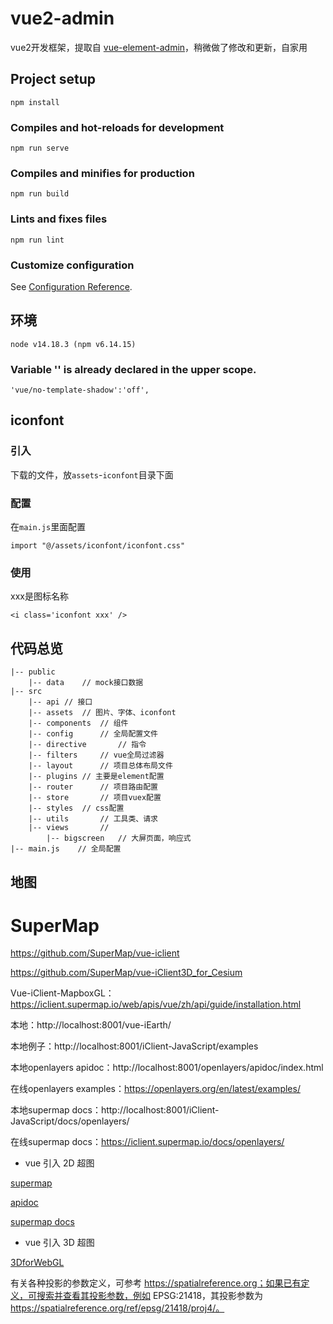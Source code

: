 # vue2-admin

vue2开发框架，提取自 [vue-element-admin](https://github.com/PanJiaChen/vue-element-admin/)，稍微做了修改和更新，自家用

## Project setup
```
npm install
```

### Compiles and hot-reloads for development
```
npm run serve
```

### Compiles and minifies for production
```
npm run build
```

### Lints and fixes files
```
npm run lint
```

### Customize configuration
See [Configuration Reference](https://cli.vuejs.org/config/).


## 环境

```
node v14.18.3 (npm v6.14.15)
```

### Variable '' is already declared in the upper scope.

```
'vue/no-template-shadow':'off',
```

## iconfont

### 引入

下载的文件，放`assets`-`iconfont`目录下面

### 配置

在`main.js`里面配置

```
import "@/assets/iconfont/iconfont.css"
```

### 使用

xxx是图标名称

```
<i class='iconfont xxx' />
```

## 代码总览

``` 
|-- public
	|-- data	// mock接口数据
|-- src
	|-- api	// 接口
	|-- assets	// 图片、字体、iconfont
    |-- components 	// 组件
    |-- config		// 全局配置文件
    |-- directive		// 指令
    |-- filters		// vue全局过滤器
    |-- layout		// 项目总体布局文件
    |-- plugins	// 主要是element配置
    |-- router		// 项目路由配置
    |-- store		// 项目vuex配置
    |-- styles 	// css配置
    |-- utils 		// 工具类、请求
    |-- views		//
        |-- bigscreen   // 大屏页面，响应式
|-- main.js    // 全局配置
```

## 地图

# SuperMap

https://github.com/SuperMap/vue-iclient

https://github.com/SuperMap/vue-iClient3D_for_Cesium

Vue-iClient-MapboxGL：https://iclient.supermap.io/web/apis/vue/zh/api/guide/installation.html

本地：http://localhost:8001/vue-iEarth/

本地例子：http://localhost:8001/iClient-JavaScript/examples


本地openlayers apidoc：http://localhost:8001/openlayers/apidoc/index.html

在线openlayers examples：https://openlayers.org/en/latest/examples/

本地supermap docs：http://localhost:8001/iClient-JavaScript/docs/openlayers/

在线supermap docs：https://iclient.supermap.io/docs/openlayers/


- vue 引入 2D 超图

[supermap](https://iclient.supermap.io/web/introduction/openlayersDevelop.html#Ready)

[apidoc](https://openlayers.org/en/v6.4.3/apidoc/)

[supermap docs](https://iclient.supermap.io/docs/openlayers/)

- vue 引入 3D 超图

[3DforWebGL](http://support.supermap.com.cn:8090/webgl/web/introduction/3DforWebGL.html#Ready)

有关各种投影的参数定义，可参考 https://spatialreference.org；如果已有定义，可搜索并查看其投影参数，例如 EPSG:21418，其投影参数为 https://spatialreference.org/ref/epsg/21418/proj4/。
